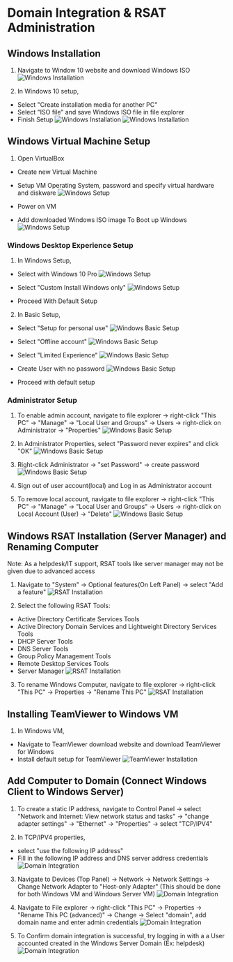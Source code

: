 # Domain Integration & RSAT Administration

## Windows Installation

1. Navigate to Window 10 website and download Windows ISO
![Windows Installation](./screenshots/windows-installation.png)

2. In Windows 10 setup,
- Select "Create installation media for another PC"
- Select "ISO file" and save Windows ISO file in file explorer
- Finish Setup
![Windows Installation](./screenshots/windows-installation-2.png)
![Windows Installation](./screenshots/windows-installation-3.png)

## Windows Virtual Machine Setup

1. Open VirtualBox
- Create new Virtual Machine
- Setup VM Operating System, password and specify virtual hardware and diskware
![Windows Setup](./screenshots/windows-setup.png)

- Power on VM
- Add downloaded Windows ISO image To Boot up Windows
![Windows Setup](./screenshots/windows-setup-2.png)

### Windows Desktop Experience Setup

1. In Windows Setup,
- Select with Windows 10 Pro
![Windows Setup](./screenshots/windows-setup-3.png)

- Select "Custom Install Windows only"
![Windows Setup](./screenshots/windows-setup-4.png)

- Proceed With Default Setup

2. In Basic Setup,
- Select "Setup for personal use"
![Windows Basic Setup](./screenshots/basic-setup.png)

- Select "Offline account"
![Windows Basic Setup](./screenshots/basic-setup-2.png)

- Select "Limited Experience"
![Windows Basic Setup](./screenshots/basic-setup-3.png)

- Create User with no password
![Windows Basic Setup](./screenshots/basic-setup-4.png)

- Proceed with default setup

### Administrator Setup
1. To enable admin account, navigate to file explorer -> right-click "This PC" -> "Manage" -> "Local User and Groups" -> Users -> right-click on Administrator -> "Properties"
![Windows Basic Setup](./screenshots/basic-setup-5.png)

2. In Administrator Properties, select "Password never expires" and click "OK"
![Windows Basic Setup](./screenshots/basic-setup-6.png)

3. Right-click Administrator -> "set Password" -> create password
![Windows Basic Setup](./screenshots/basic-setup-7.png)

4. Sign out of user account(local) and Log in as Administrator account

5. To remove local account, navigate to file explorer -> right-click "This PC" -> "Manage" -> "Local User and Groups" -> Users -> right-click on Local Account (User) -> "Delete"
![Windows Basic Setup](./screenshots/basic-setup-8.png)

## Windows RSAT Installation (Server Manager) and Renaming Computer
Note: As a helpdesk/IT support, RSAT tools like server manager may not be given due to advanced access

1. Navigate to "System" -> Optional features(On Left Panel) -> select "Add a feature"
![RSAT Installation](./screenshots/rsat-installation.png)

2. Select the following RSAT Tools: 
- Active Directory Certificate Services Tools
- Active Directory Domain Services and Lightweight Directory Services Tools
- DHCP Server Tools
- DNS Server Tools
- Group Policy Management Tools
- Remote Desktop Services Tools
- Server Manager
![RSAT Installation](./screenshots/rsat-installation-2.png)

3. To rename Windows Computer, navigate to file explorer -> right-click "This PC" -> Properties -> "Rename This PC"
![RSAT Installation](./screenshots/rsat-installation-3.png)

## Installing TeamViewer to Windows VM

1. In Windows VM,
- Navigate to TeamViewer download website and download TeamViewer for Windows
- Install default setup for TeamViewer
![TeamViewer Installation](./screenshots/teamviewer-install.png)

## Add Computer to Domain (Connect Windows Client to Windows Server)

1. To create a static IP address, navigate to Control Panel -> select "Network and Internet: View network status and tasks" -> "change adapter settings" -> "Ethernet" -> "Properties" -> select "TCP/IPV4"

2. In TCP/IPV4 properties,
- select "use the following IP address"
- Fill in the following IP address and DNS server address credentials
![Domain Integration](./screenshots/domain-integration.png)

3. Navigate to Devices (Top Panel) -> Network -> Network Settings -> Change Network Adapter to "Host-only Adapter" (This should be done for both Windows VM and Windows Server VM)
![Domain Integration](./screenshots/domain-integration-2.png)

4. Navigate to File explorer -> right-click "This PC" -> Properties -> "Rename This PC (advanced)" -> Change -> Select "domain", add domain name and enter admin credentials
![Domain Integration](./screenshots/domain-integration-3.png)

5. To Confirm domain integration is successful, try logging in with a a User accounted created in the Windows Server Domain (Ex: helpdesk)
![Domain Integration](./screenshots/domain-integration-4.png)